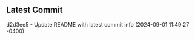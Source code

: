 
## Latest Commit
d2d3ee5 - Update README with latest commit info (2024-09-01 11:49:27 -0400) <Yunxi-Zhou>

